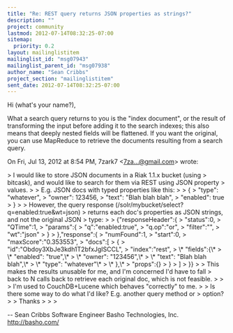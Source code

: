 ```yaml
---
title: "Re: REST query returns JSON properties as strings?"
description: ""
project: community
lastmod: 2012-07-14T08:32:25-07:00
sitemap:
  priority: 0.2
layout: mailinglistitem
mailinglist_id: "msg07943"
mailinglist_parent_id: "msg07938"
author_name: "Sean Cribbs"
project_section: "mailinglistitem"
sent_date: 2012-07-14T08:32:25-07:00
---
```



Hi (what's your name?),

What a search query returns to you is the "index document", or the result
of transforming the input before adding it to the search indexes; this also
means that deeply nested fields will be flattened. If you want the
original, you can use MapReduce to retrieve the documents resulting from a
search query.

On Fri, Jul 13, 2012 at 8:54 PM, 7zark7 &lt;7za...@gmail.com&gt; wrote:

&gt; I would like to store JSON documents in a Riak 1.1.x bucket (using
&gt; bitcask), and would like to search for them via REST using JSON property
&gt; values.
&gt;
&gt; E.g. JSON docs with typed properties like this:
&gt;
&gt; {
&gt; "type": "whatever",
&gt; "owner": 123456,
&gt; "text": "Blah blah blah",
&gt; "enabled": true
&gt; }
&gt;
&gt; However, the query response (/solr/mybucket/select?q=enabled:true&wt=json)
&gt; returns each doc's properties as JSON strings, and not the original JSON
&gt; type:
&gt;
&gt; {"responseHeader":{
&gt; "status":0,
&gt; "QTime":1,
&gt; "params":{
&gt; "q":"enabled:true",
&gt; "q.op":"or",
&gt; "filter":"",
&gt; "wt":"json"
&gt; }
&gt; },"response":{
&gt; "numFound":1,
&gt; "start":0,
&gt; "maxScore":"0.353553",
&gt; "docs":[
&gt; {
&gt; "id":"Obdoy3XbJe3kdh1T2bfxJgISCCL",
&gt; "index":"rest",
&gt; \\* "fields":{\\*
&gt; \\* "enabled": "true",\\*
&gt; \\* "owner": "123456",\\*
&gt; \\* "text": "Blah blah blah",\\*
&gt; \\* "type": "whatever"\\*
&gt; \\* },\\*
&gt; "props":{}
&gt; }
&gt; ]
&gt; }}
&gt;
&gt; This makes the results unusable for me, and I'm concerned I'd have to fall
&gt; back to N calls back to retrieve each original doc, which is not feasible.
&gt;
&gt;
&gt; I'm used to CouchDB+Lucene which behaves "correctly" to me.
&gt;
&gt; Is there some way to do what I'd like? E.g. another query method or
&gt; option?
&gt;
&gt; Thanks
&gt;
&gt;
&gt;

-- 
Sean Cribbs 
Software Engineer
Basho Technologies, Inc.
http://basho.com/
